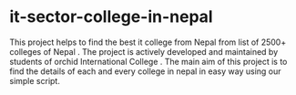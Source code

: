 # it-sector-college-in-nepal
This project helps to find the best it college from Nepal from list of 2500+ colleges of Nepal . The project is actively developed and maintained by students of orchid International College . The main aim of this project is to find the details of each and every college in nepal in easy way using our simple script.
